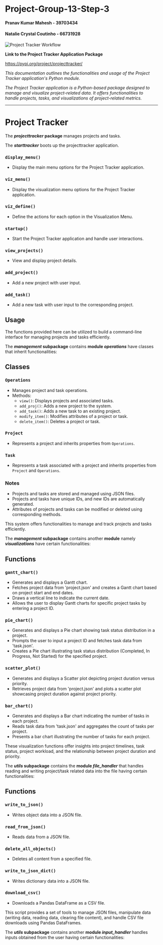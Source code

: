 # Project-Group-13-Step-3

#### Pranav Kumar Mahesh - 39703434
#### Natalie Crystal Coutinho - 66731928


![Project Tracker Workflow](https://github.com/nccoutinho/Project-Group-13-Step-3/actions/workflows/project_tracker_workflow.yml/badge.svg)

**Link to the Project Tracker Application Package**

https://pypi.org/project/projecttracker/


_This documentation outlines the functionalities and usage of the Project Tracker application's Python module._

_The Project Tracker application is a Python-based package designed to manage and visualize project-related data. It offers functionalities to handle projects, tasks, and visualizations of project-related metrics._

---

# Project Tracker 

The **_projecttracker_ package** manages projects and tasks. 

The **_starttracker_** boots up the projecttracker application.

### `display_menu()`
- Display the main menu options for the Project Tracker application.

### `viz_menu()`
- Display the visualization menu options for the Project Tracker application.

### `viz_define()`
- Define the actions for each option in the Visualization Menu.

### `startup()`
- Start the Project Tracker application and handle user interactions.

### `view_projects()`
- View and display project details.

### `add_project()`
- Add a new project with user input.

### `add_task()`
- Add a new task with user input to the corresponding project.

## Usage

The functions provided here can be utilized to build a command-line interface for managing projects and tasks efficiently.

The **_management_ subpackage** contains **module _operations_** have classes that inherit functionalities:

## Classes

### `Operations`

- Manages project and task operations.
- Methods:
  - `view()`: Displays projects and associated tasks.
  - `add_proj()`: Adds a new project to the system.
  - `add_task()`: Adds a new task to an existing project.
  - `modify_item()`: Modifies attributes of a project or task.
  - `delete_item()`: Deletes a project or task.

### `Project`

- Represents a project and inherits properties from `Operations`.

### `Task`

- Represents a task associated with a project and inherits properties from `Project` and `Operations`.

### Notes

- Projects and tasks are stored and managed using JSON files.
- Projects and tasks have unique IDs, and new IDs are automatically generated.
- Attributes of projects and tasks can be modified or deleted using corresponding methods.

This system offers functionalities to manage and track projects and tasks efficiently.

The **_management_ subpackage** contains another **module** namely **_visualizations_** have certain functionalities:

## Functions

### `gantt_chart()`
- Generates and displays a Gantt chart.
- Fetches project data from 'project.json' and creates a Gantt chart based on project start and end dates.
- Draws a vertical line to indicate the current date.
- Allows the user to display Gantt charts for specific project tasks by entering a project ID.

### `pie_chart()`
- Generates and displays a Pie chart showing task status distribution in a project.
- Prompts the user to input a project ID and fetches task data from 'task.json'.
- Creates a Pie chart illustrating task status distribution (Completed, In Progress, Not Started) for the specified project.

### `scatter_plot()`
- Generates and displays a Scatter plot depicting project duration versus priority.
- Retrieves project data from 'project.json' and plots a scatter plot showcasing project duration against project priority.

### `bar_chart()`
- Generates and displays a Bar chart indicating the number of tasks in each project.
- Reads task data from 'task.json' and aggregates the count of tasks per project.
- Presents a bar chart illustrating the number of tasks for each project.

These visualization functions offer insights into project timelines, task status, project workload, and the relationship between project duration and priority.

The **_utils_ subpackage** contains the **module *file_handler*** that handles reading and writing project/task related data into the file having certain functionalities:

## Functions

### `write_to_json()`
- Writes object data into a JSON file.

### `read_from_json()`
- Reads data from a JSON file.

### `delete_all_objects()`
- Deletes all content from a specified file.

### `write_to_json_dict()`
- Writes dictionary data into a JSON file.

### `download_csv()`
- Downloads a Pandas DataFrame as a CSV file.

This script provides a set of tools to manage JSON files, manipulate data (writing data, reading data, clearing file content), and handle CSV file downloads using Pandas DataFrames.

The **_utils_ subpackage** contains another **module *input_handler*** handles inputs obtained from the user having certain functionalities:

